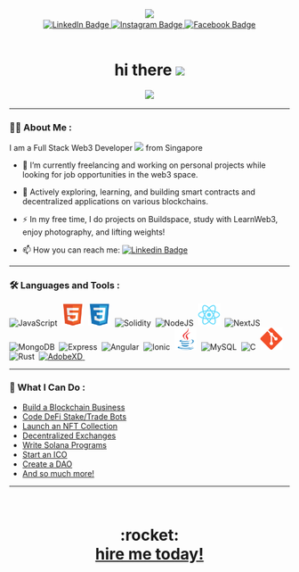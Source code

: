 <!--
**AzureKn1ght/AzureKn1ght** is a ✨ _special_ ✨ repository because its `README.md` (this file) appears on your GitHub profile.

Here are some ideas to get you started:

- 🔭 I’m currently working on ...
- 🌱 I’m currently learning ...
- 👯 I’m looking to collaborate on ...
- 🤔 I’m looking for help with ...
- 💬 Ask me about ...
- 📫 How to reach me: ...
- 😄 Pronouns: ...
- ⚡ Fun fact: ...
-->


<div id="header" align="center">
  <img src="https://media.giphy.com/media/M9gbBd9nbDrOTu1Mqx/giphy.gif" width="100" />
  <div id="badges">
    <a href="https://www.linkedin.com/in/philsonnah/">
      <img src="https://img.shields.io/badge/LinkedIn-blue?style=for-the-badge&logo=linkedin&logoColor=white" alt="LinkedIn Badge"/>
    </a>
    <a href="https://www.instagram.com/azurekn1ght/">
      <img src="https://img.shields.io/badge/Instagram-red?style=for-the-badge&logo=instagram&logoColor=white" alt="Instagram Badge"/>
    </a>
    <a href="https://www.facebook.com/philson.nah/">
      <img src="https://img.shields.io/badge/Facebook-blue?style=for-the-badge&logo=facebook&logoColor=white" alt="Facebook Badge"/>
    </a>
  </div>
  <img src="https://komarev.com/ghpvc/?username=AzureKn1ght&style=flat-square&color=blue" alt=""/>
  <h1>
    hi there
    <img src="https://media.giphy.com/media/hvRJCLFzcasrR4ia7z/giphy.gif" width="30px"/>
  </h1>
</div>
<div align="center">
  <img src="https://media.giphy.com/media/iIqmM5tTjmpOB9mpbn/giphy.gif" width="600" />
</div>

---

### :man_technologist: About Me :
I am a Full Stack Web3 Developer <img src="https://media.giphy.com/media/WUlplcMpOCEmTGBtBW/giphy.gif" width="30"> from Singapore

- :telescope: I’m currently freelancing and working on personal projects while looking for job opportunities in the web3 space. 

- :seedling: Actively exploring, learning, and building smart contracts and decentralized applications on various blockchains. 

- :zap: In my free time, I do projects on Buildspace, study with LearnWeb3, enjoy photography, and lifting weights! 

- :mailbox: How you can reach me: [![Linkedin Badge](https://img.shields.io/badge/-Philson-blue?style=flat&logo=Linkedin&logoColor=white)](https://www.linkedin.com/in/philsonnah/)

---

### :hammer_and_wrench: Languages and Tools :
<div>
  <!-- JavaScript -->
  <img src="https://cdn.jsdelivr.net/gh/devicons/devicon/icons/javascript/javascript-original.svg" title="JavaScript" alt="JavaScript" height="40"/>&nbsp;
  <!-- HTML -->
  <img src="https://github.com/devicons/devicon/blob/master/icons/html5/html5-original.svg" title="HTML5" alt="HTML" height="40"/>&nbsp;
  <!-- CSS -->
  <img src="https://github.com/devicons/devicon/blob/master/icons/css3/css3-original.svg"  title="CSS3" alt="CSS" height="40"/>&nbsp;
  <!-- Solidity -->
  <img src="https://cdn.jsdelivr.net/gh/devicons/devicon/icons/solidity/solidity-original.svg" title="Solidity" alt="Solidity" height="40"/>&nbsp;         
  <!-- NodeJS -->
  <img src="https://cdn.jsdelivr.net/gh/devicons/devicon/icons/nodejs/nodejs-original.svg" title="NodeJS" alt="NodeJS" height="40"/>&nbsp;
  <!-- React -->
  <img src="https://github.com/devicons/devicon/blob/master/icons/react/react-original.svg" title="React" alt="React" height="40"/>&nbsp;
  <!-- NextJS -->
  <img src="https://cdn.jsdelivr.net/gh/devicons/devicon/icons/nextjs/nextjs-original.svg" title="NextJS" alt="NextJS" height="40"/>&nbsp;
  <!-- MongoDB -->
  <img src="https://cdn.jsdelivr.net/gh/devicons/devicon/icons/mongodb/mongodb-original.svg" title="MongoDB" alt="MongoDB" height="40"/>&nbsp;
  <!-- Express -->
  <img src="https://cdn.jsdelivr.net/gh/devicons/devicon/icons/express/express-original.svg" title="Express" alt="Express" height="40"/>&nbsp;
  <!-- Angular -->
  <img src="https://cdn.jsdelivr.net/gh/devicons/devicon/icons/angularjs/angularjs-original.svg" title="Angular" alt="Angular" height="40"/>&nbsp;
  <!-- Ionic -->
  <img src="https://cdn.jsdelivr.net/gh/devicons/devicon/icons/ionic/ionic-original.svg" title="Ionic" alt="Ionic" height="40"/>&nbsp;
  <!-- Java -->
  <img src="https://github.com/devicons/devicon/blob/master/icons/java/java-original.svg" title="Java" alt="Java" height="40"/>&nbsp;
  <!-- MySQL -->       
  <img src="https://cdn.jsdelivr.net/gh/devicons/devicon/icons/mysql/mysql-original.svg" title="MySQL" alt="MySQL" height="40"/>&nbsp;
  <!-- C -->       
  <img src="https://cdn.jsdelivr.net/gh/devicons/devicon/icons/c/c-original.svg" title="C" alt="C" height="40"/>&nbsp;
  <!-- Git -->       
  <img src="https://github.com/devicons/devicon/blob/master/icons/git/git-original.svg" title="Git" alt="Git" height="40"/>&nbsp;  
  <!-- Rust -->       
  <img src="https://cdn.jsdelivr.net/gh/devicons/devicon/icons/rust/rust-plain.svg" title="Rust" alt="Rust" height="40"/>&nbsp;
  <!-- AdobeXD -->
  <a href="https://adobe.com/xd">
    <img src="https://cdn.jsdelivr.net/gh/devicons/devicon/icons/xd/xd-plain.svg" title="AdobeXD" alt="AdobeXD" height="40"/>&nbsp;
  </a>
</div>

---

### :ship: What I Can Do :
- [Build a Blockchain Business](https://github.com/AzureKn1ght/WhizPlatform)
- [Code DeFi Stake/Trade Bots](https://github.com/AzureKn1ght/AXS-Restake)
- [Launch an NFT Collection](https://github.com/AzureKn1ght/NFT-Collection)
- [Decentralized Exchanges](https://github.com/AzureKn1ght/Defi-Exchange)
- [Write Solana Programs](https://github.com/AzureKn1ght/Web3-Solana-Dapp)
- [Start an ICO](https://github.com/AzureKn1ght/ICO)
- [Create a DAO](https://github.com/AzureKn1ght/DAO-Tutorial)
- [And so much more!](https://github.com/AzureKn1ght?tab=repositories)

---

<div id="header" align="center">
  <br />
  <h1>
    :rocket:<br />
    <a href="https://www.linkedin.com/in/philsonnah/">
      hire me today!
    </h1>
  </h3>
</div>

